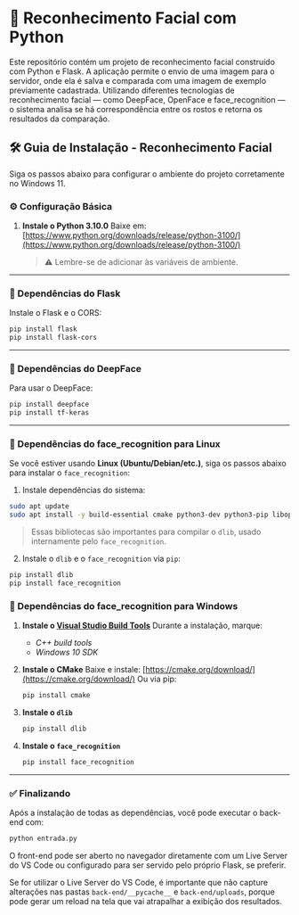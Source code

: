 # 🧠 Reconhecimento Facial com Python
Este repositório contém um projeto de reconhecimento facial construído com Python e Flask. A aplicação permite o envio de uma imagem para o servidor, onde ela é salva e comparada com uma imagem de exemplo previamente cadastrada. Utilizando diferentes tecnologias de reconhecimento facial — como DeepFace, OpenFace e face_recognition — o sistema analisa se há correspondência entre os rostos e retorna os resultados da comparação.

## 🛠️ Guia de Instalação - Reconhecimento Facial

Siga os passos abaixo para configurar o ambiente do projeto corretamente no Windows 11.

### ⚙️ Configuração Básica

1. **Instale o Python 3.10.0**
   Baixe em: [https://www.python.org/downloads/release/python-3100/](https://www.python.org/downloads/release/python-3100/)

   > ⚠️ Lembre-se de adicionar às variáveis de ambiente.

---

### 🔌 Dependências do Flask

Instale o Flask e o CORS:

```bash
pip install flask
pip install flask-cors
```

---

### 🤖 Dependências do DeepFace

Para usar o DeepFace:

```bash
pip install deepface
pip install tf-keras
```

---

### 🧠 Dependências do face\_recognition para Linux

Se você estiver usando **Linux (Ubuntu/Debian/etc.)**, siga os passos abaixo para instalar o `face_recognition`:

1. Instale dependências do sistema:

```bash
sudo apt update
sudo apt install -y build-essential cmake python3-dev python3-pip libopenblas-dev liblapack-dev libx11-dev libgtk-3-dev
```

> Essas bibliotecas são importantes para compilar o `dlib`, usado internamente pelo `face_recognition`.

 2. Instale o `dlib` e o `face_recognition` via `pip`:

```bash
pip install dlib
pip install face_recognition
```

### 🧠 Dependências do face\_recognition para Windows

1. **Instale o [Visual Studio Build Tools](https://visualstudio.microsoft.com/visual-cpp-build-tools/)**
   Durante a instalação, marque:

   * *C++ build tools*
   * *Windows 10 SDK*

2. **Instale o CMake**
   Baixe e instale: [https://cmake.org/download/](https://cmake.org/download/)
   Ou via pip:

   ```bash
   pip install cmake
   ```

3. **Instale o `dlib`**

   ```bash
   pip install dlib
   ```

4. **Instale o `face_recognition`**

   ```bash
   pip install face_recognition
   ```

---

### ✅ Finalizando

Após a instalação de todas as dependências, você pode executar o back-end com:

```bash
python entrada.py
```

O front-end pode ser aberto no navegador diretamente com um Live Server do VS Code ou configurado para ser servido pelo próprio Flask, se preferir. 

Se for utilizar o Live Server do VS Code, é importante que não capture alterações nas pastas `back-end/__pycache__` e `back-end/uploads`, porque pode gerar um reload na tela que vai atrapalhar a exibição dos resultados.